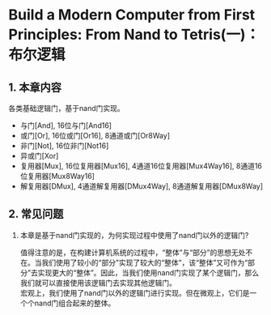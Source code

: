 # Build a Modern Computer from First Principles: From Nand to Tetris(一)：布尔逻辑

## 1. 本章内容
各类基础逻辑门，基于nand门实现。

* 与门[And], 16位与门[And16]
* 或门[Or], 16位或门[Or16], 8通道或门[Or8Way]
* 非门[Not], 16位非门[Not16]
* 异或门[Xor]
* 复用器[Mux], 16位复用器[Mux16], 4通道16位复用器[Mux4Way16], 8通道16位复用器[Mux8Way16]
* 解复用器[DMux], 4通道解复用器[DMux4Way], 8通道解复用器[DMux8Way]


## 2. 常见问题

1. 本章是基于nand门实现的，为何实现过程中使用了nand门以外的逻辑门?   
   
   值得注意的是，在构建计算机系统的过程中，“整体”与“部分”的思想无处不在。当我们使用了较小的“部分”实现了较大的“整体”，该“整体”又可作为“部分”去实现更大的“整体”。因此，当我们使用nand门实现了某个逻辑门，那么我们就可以直接使用该逻辑门去实现其他逻辑门。   
   宏观上，我们使用了nand门以外的逻辑门进行实现。但在微观上，它们是一个个nand门组合起来的整体。

